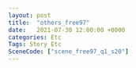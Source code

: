 ```yaml
---
layout: post
title:  "others_free97"
date:   2021-07-30 12:00:00 +0000
categories: Etc
Tags: Story Etc
SceneCode: ["scene_free97_q1_s20"]
---
```

